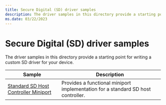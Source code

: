 ```yaml
---
title: Secure Digital (SD) driver samples
description: The driver samples in this directory provide a starting point for writing a custom SD driver for your device.
ms.date: 03/22/2023
---
```


# Secure Digital (SD) driver samples

The driver samples in this directory provide a starting point for writing a custom SD driver for your device.

| Sample | Description |
| --- | --- |
| [Standard SD Host Controller Miniport](/samples/microsoft/windows-driver-samples/standard-sd-host-controller-miniport) | Provides a functional miniport implementation for a standard SD host controller. |
